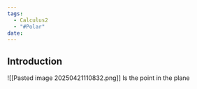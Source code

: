 ```yaml
---
tags:
  - Calculus2
  - "#Polar"
date:
---
```

## Introduction 
![[Pasted image 20250421110832.png]]
Is the point in the plane 